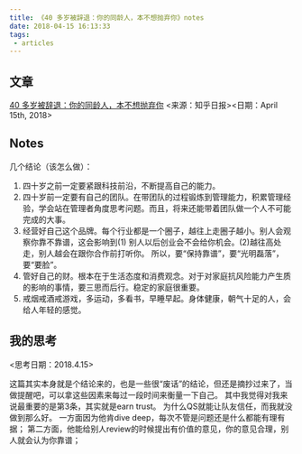 ```yaml
---
title: 《40 多岁被辞退：你的同龄人，本不想抛弃你》notes
date: 2018-04-15 16:13:33
tags: 
 - articles
---
```


<!-- more -->

## 文章
[40 多岁被辞退：你的同龄人，本不想抛弃你](https://daily.zhihu.com/story/9677433)
<来源：知乎日报><日期：April 15th, 2018>

## Notes

几个结论（该怎么做）：
1. 四十岁之前一定要紧跟科技前沿，不断提高自己的能力。
2. 四十岁前一定要有自己的团队。在带团队的过程锻炼到管理能力，积累管理经验，学会站在管理者角度思考问题。而且，将来还能带着团队做一个人不可能完成的大事。
3. 经营好自己这个品牌。每个行业都是一个圈子，越往上走圈子越小。别人会观察你靠不靠谱，这会影响到(1) 别人以后创业会不会给你机会。(2)越往高处走，别人越会在跟你合作前打听你。 所以，要“保持靠谱”，要“光明磊落”，要“要脸”。
4. 管好自己的财。根本在于生活态度和消费观念。对于对家庭抗风险能力产生质的影响的事情，要三思而后行。稳定的家庭很重要。
5. 戒烟戒酒戒游戏，多运动，多看书，早睡早起。身体健康，朝气十足的人，会给人年轻的感觉。

## 我的思考
<思考日期：2018.4.15>

这篇其实本身就是个结论来的，也是一些很“废话”的结论，但还是摘抄过来了，当做提醒吧，可以拿这些因素来每过一段时间来衡量一下自己。
其中我觉得对我来说最重要的是第3条，其实就是earn trust。
为什么QS就能让队友信任，而我就没做到那么好。
一方面因为他肯dive deep，每次不管是问题还是什么都能有理有据；
第二方面，他能给别人review的时候提出有价值的意见，你的意见合理，别人就会认为你靠谱；
